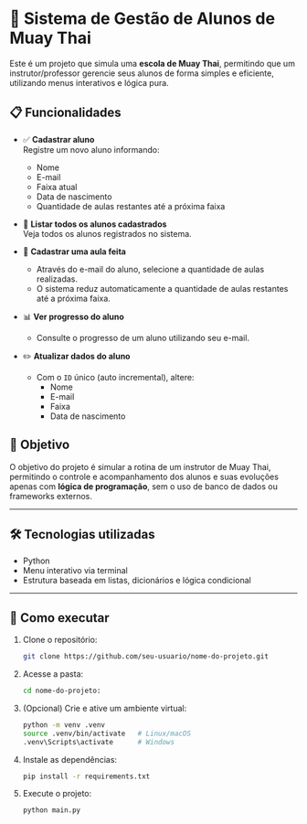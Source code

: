 # 🥊 Sistema de Gestão de Alunos de Muay Thai

Este é um projeto que simula uma **escola de Muay Thai**, permitindo que um instrutor/professor gerencie seus alunos de forma simples e eficiente, utilizando menus interativos e lógica pura.

## 📋 Funcionalidades

- ✅ **Cadastrar aluno**  
  Registre um novo aluno informando:
  - Nome
  - E-mail
  - Faixa atual
  - Data de nascimento
  - Quantidade de aulas restantes até a próxima faixa

- 📄 **Listar todos os alunos cadastrados**  
  Veja todos os alunos registrados no sistema.

- 📆 **Cadastrar uma aula feita**  
  - Através do e-mail do aluno, selecione a quantidade de aulas realizadas.
  - O sistema reduz automaticamente a quantidade de aulas restantes até a próxima faixa.

- 📊 **Ver progresso do aluno**  
  - Consulte o progresso de um aluno utilizando seu e-mail.

- ✏️ **Atualizar dados do aluno**  
  - Com o `ID` único (auto incremental), altere:
    - Nome
    - E-mail
    - Faixa
    - Data de nascimento

## 🎯 Objetivo

O objetivo do projeto é simular a rotina de um instrutor de Muay Thai, permitindo o controle e acompanhamento dos alunos e suas evoluções apenas com **lógica de programação**, sem o uso de banco de dados ou frameworks externos.

---

## 🛠 Tecnologias utilizadas

- Python
- Menu interativo via terminal
- Estrutura baseada em listas, dicionários e lógica condicional

---

## 🚀 Como executar

1. Clone o repositório:
   ```bash
   git clone https://github.com/seu-usuario/nome-do-projeto.git
    ```
2. Acesse a pasta:
   ```bash
   cd nome-do-projeto:
   ```
3. (Opcional) Crie e ative um ambiente virtual:
    ```bash
    python -m venv .venv
    source .venv/bin/activate   # Linux/macOS
    .venv\Scripts\activate      # Windows
    ```

4. Instale as dependências:
    ```bash
    pip install -r requirements.txt
    ```

5. Execute o projeto:
    ```base
    python main.py
    ```